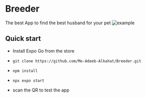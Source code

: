 # Breeder

The best App to find the best husband for your pet
![example](https://github.com/Mo-Adeeb-Alkahat/Breeder/blob/main/exanple.jjpg)

## Quick start

- Install Expo Go from the store
- ```
  git clone https://github.com/Mo-Adeeb-Alkahat/Breeder.git
  ```
- ```
  npm install
  ```
- ```
  npx expo start
  ```
-  scan the QR to test the app
  
